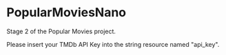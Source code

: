 # PopularMoviesNano

Stage 2 of the Popular Movies project.

Please insert your TMDb API Key into the string resource named "api_key".
